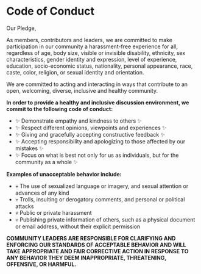 # Code of Conduct

Our Pledge,

As members, contributors and leaders, we are committed to make participation 
in our community a harassment-free experience for all, regardless of age, body
size, visible or invisible disability, ethnicity, sex characteristics, gender
identity and expression, level of experience, education, socio-economic status,
nationality, personal appearance, race, caste, color, religion, or sexual
identity and orientation.

We are committed to acting and interacting in ways that contribute to an open, 
welcoming, diverse, inclusive and healthy community.

**In order to provide a healthy and inclusive discussion environment, we commit 
to the following code of conduct:**

- :sparkles: Demonstrate empathy and kindness to others :sparkles:
- :sparkles: Respect different opinions, viewpoints and experiences :sparkles:
- :sparkles: Giving and gracefully  accepting constructive feedback :sparkles:
- :sparkles: Accepting responsibility and apologizing to those affected by 
our mistakes :sparkles:
- :sparkles: Focus on what is best not only for us as individuals, but for the community 
as a whole :sparkles:

**Examples of unacceptable behavior include:**

- :skull: The use of sexualized language or imagery, and sexual attention or 
advances of any kind
- :skull: Trolls, insulting or derogatory comments, and personal or political attacks
- :skull: Public or private harassment
- :skull: Publishing private information of others, such as a physical document 
or email address, without their explicit permission

**COMMUNITY LEADERS ARE RESPONSIBLE FOR CLARIFYING AND ENFORCING OUR STANDARDS 
OF ACCEPTABLE BEHAVIOR AND WILL TAKE APPROPRIATE AND FAIR CORRECTIVE ACTION IN 
RESPONSE TO ANY BEHAVIOR THEY DEEM INAPPROPRIATE, THREATENING, OFFENSIVE, 
OR HARMFUL.**
